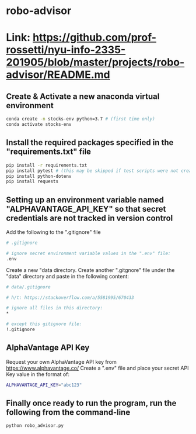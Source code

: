 # robo-advisor
# Link: https://github.com/prof-rossetti/nyu-info-2335-201905/blob/master/projects/robo-advisor/README.md 

## Create & Activate a new anaconda virtual environment
```sh
conda create -n stocks-env python=3.7 # (first time only)
conda activate stocks-env
```

## Install the required packages specified in the "requirements.txt" file
```sh
pip install -r requirements.txt
pip install pytest # (this may be skipped if test scripts were not created)
pip install python-dotenv
pip install requests
```

## Setting up an environment variable named "ALPHAVANTAGE_API_KEY" so that secret credentials are not tracked in version control
Add the following to the ".gitignore" file
```sh
# .gitignore

# ignore secret environment variable values in the ".env" file:
.env
```

Create a new "data directory.
Create another ".gitgnore" file under the "data" directory and paste in the following content:

```sh
# data/.gitignore

# h/t: https://stackoverflow.com/a/5581995/670433

# ignore all files in this directory:
*

# except this gitignore file:
!.gitignore
```

## AlphaVantage API Key
Request your own AlphaVantage API key from https://www.alphavantage.co/
Create a ".env" file and place your secret API Key value in the format of:
```sh
ALPHAVANTAGE_API_KEY="abc123"
```


## Finally once ready to run the program, run the following from the command-line
```sh
python robo_advisor.py
```
